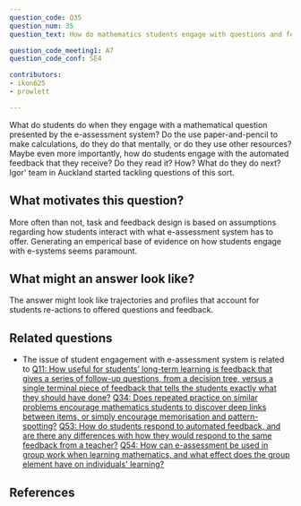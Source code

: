 ```yaml
---
question_code: Q35 
question_num: 35 
question_text: How do mathematics students engage with questions and feedback provided by an e-assessment system? 

question_code_meeting1: A7 
question_code_conf: SE4 

contributors: 
- ikon625
- prowlett

---
```

What do students do when they engage with a mathematical question presented by the e-assessment system? Do the use paper-and-pencil to make calculations, do they do that mentally, or do they use other resources? Maybe even more importantly, how do students engage with the automated feedback that they receive? Do they read it? How? What do they do next? Igor' team in Auckland started tackling questions of this sort.

## What motivates this question?

More often than not, task and feedback design is based on assumptions regarding how students interact with what e-assessment system has to offer. Generating an emperical base of evidence on how students engage with e-systems seems paramount.

## What might an answer look like?

The answer might look like trajectories and profiles that account for students re-actions to offered questions and feedback.

## Related questions

* The issue of student engagement with e-assessment system is related to [Q11: How useful for students’ long-term learning is feedback that gives a series of follow-up questions, from a decision tree, versus a single terminal piece of feedback that tells the students exactly what they should have done?](Q11) [Q34: Does repeated practice on similar problems encourage mathematics students to discover deep links between items, or simply encourage memorisation and pattern-spotting?](Q34) [Q53: How do students respond to automated feedback, and are there any differences with how they would respond to the same feedback from a teacher?](Q53) [Q54: How can e-assessment be used in group work when learning mathematics, and what effect does the group element have on individuals' learning?](Q54)

## References
